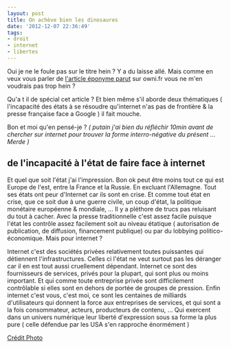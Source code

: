 ```yaml
---
layout: post
title: On achève bien les dinosaures
date: '2012-12-07 22:36:49'
tags:
- droit
- internet
- libertes
---
```


Oui je ne le foule pas sur le titre hein ? Y a du laisse allé. Mais comme en veux vous parler de <a href="http://owni.fr/2012/10/25/on-acheve-bien-les-dinosaures/">l'article éponyme parut</a> sur owni.fr vous ne m'en voudrais pas trop hein ?

Qu'a t il de spécial cet article ? Et bien même s'il aborde deux thématiques ( l'incapacité des états à se résoudre qu'internet n'as pas de frontière &amp; la presse française face a Google ) il fait mouche.

Bon et moi qu'en pensé-je ? <em>( putain j'ai bien du réfléchir 10min avant de chercher sur internet pour trouver la forme interro-négative du présent ... Merde )<!--more--></em>
<h2>de l'incapacité à l'état de faire face à internet</h2>
Et quel que soit l'état j'ai l'impression. Bon ok peut être moins tout ce qui est Europe de l'est, entre la France et la Russie. En excluant l'Allemagne. Tout ses états ont peur d'Internet car ils sont en crise. Et comme tout état en crise, que ce soit due à une guerre civile, un coup d'état, la politique monétaire européenne &amp; mondiale, ... Il y a pléthore de trucs pas reluisant du tout à cacher. Avec la presse traditionnelle c'est assez facile puisque l'état les contrôle assez facilement soit au niveau étatique ( autorisation de publication, de diffusion, financement publique) ou par du lobbying politico-économique. Mais pour internet ?

Internet c'est des sociétés privées relativement toutes puissantes qui détiennent l'infrastructures. Celles ci l'état ne veut surtout pas les déranger car il en est tout aussi cruellement dépendant. Internet ce sont des fournisseurs de services, privés pour la plupart, qui sont plus ou moins important. Et qui comme toute entreprise privée sont difficilement contrôlable si elles sont en dehors de portée de groupes de pression. Enfin internet c'est vous, c'est moi, ce sont les centaines de milliards d'utilisateurs qui donnent la force aux entreprises de services, et qui sont a la fois consommateur, acteurs, producteurs de contenu, ... Qui exercent dans un univers numérique leur liberté d'expression sous sa forme la plus pure ( celle défendue par les USA s'en rapproche énormément )

<a title="Crédit Photo" href="http://www.ville-ge.ch/mhng/expo_2007_allolaterre_iconographie.php">Crédit Photo</a>